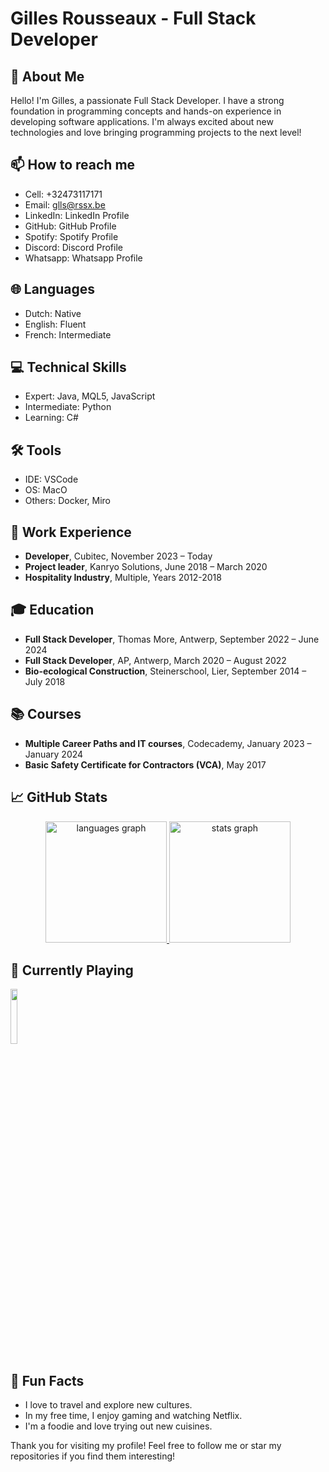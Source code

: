 # Gilles Rousseaux - Full Stack Developer

<p align="center">
<!--   <img src="https://your-image-url.com" alt="Profile Picture"> -->
</p>

## 👋 About Me

Hello! I'm Gilles, a passionate Full Stack Developer. I have a strong foundation in programming concepts and hands-on experience in developing software applications. I'm always excited about new technologies and love bringing programming projects to the next level!

## 📫 How to reach me

- Cell: +32473117171
- Email: glls@rssx.be
- LinkedIn: LinkedIn Profile
- GitHub: GitHub Profile
- Spotify: Spotify Profile
- Discord: Discord Profile
- Whatsapp: Whatsapp Profile

## 🌐 Languages

- Dutch: Native
- English: Fluent
- French: Intermediate

## 💻 Technical Skills

- Expert: Java, MQL5, JavaScript
- Intermediate: Python
- Learning: C#

## 🛠️ Tools

- IDE: VSCode
- OS: MacO
- Others: Docker, Miro

## 🏢 Work Experience

- **Developer**, Cubitec, November 2023 – Today
- **Project leader**, Kanryo Solutions, June 2018 – March 2020
- **Hospitality Industry**, Multiple, Years 2012-2018

## 🎓 Education

- **Full Stack Developer**, Thomas More, Antwerp, September 2022 – June 2024
- **Full Stack Developer**, AP, Antwerp, March 2020 – August 2022
- **Bio-ecological Construction**, Steinerschool, Lier, September 2014 – July 2018

## 📚 Courses

- **Multiple Career Paths and IT courses**, Codecademy, January 2023 – January 2024
- **Basic Safety Certificate for Contractors (VCA)**, May 2017

## 📈 GitHub Stats

<div align="center" width="100%">
  <a href="https://github.com/gllsrssx?tab=repositories">
    <img height="194" src="https://github-readme-stats.vercel.app/api/top-langs?username=gllsrssx&locale=en&hide_title=false&layout=compact&card_width=320&langs_count=6&theme=transparent&hide_border=false" alt="languages graph" style="max-width:49%;" />
    <img height="194" src="https://github-readme-stats.vercel.app/api?username=gllsrssx&hide_title=false&hide_rank=false&show_icons=true&include_all_commits=true&count_private=true&disable_animations=false&theme=transparent&locale=en&hide_border=false" alt="stats graph" style="max-width:49%;" />
  </a>
</div>


## 🎵 Currently Playing

<a href="https://spotify-github-profile.vercel.app/api/view?uid=117959997&redirect=true"><img width="15%" align="center" src="https://spotify-github-profile.vercel.app/api/view.svg?uid=117959997&cover_image=true&theme=default&show_offline=false&background_color=f09b2b&interchange=true&bar_color=2982ff"/></a>

## 🎉 Fun Facts

- I love to travel and explore new cultures.
- In my free time, I enjoy gaming and watching Netflix.
- I'm a foodie and love trying out new cuisines.

Thank you for visiting my profile! Feel free to follow me or star my repositories if you find them interesting!
